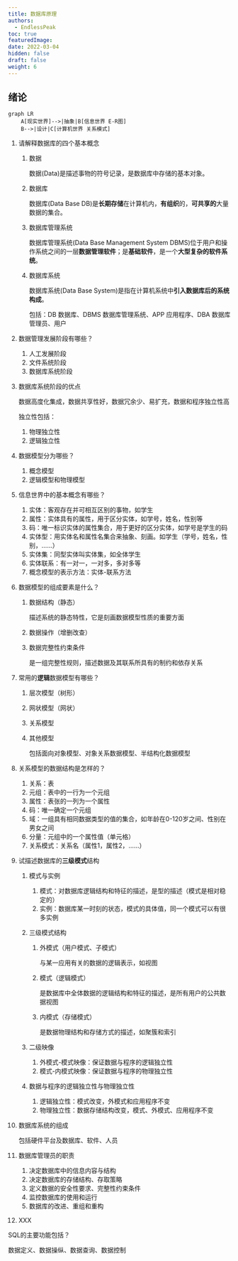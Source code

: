 ```yaml
---
title: 数据库原理
authors:
  - EndlessPeak
toc: true
featuredImage: 
date: 2022-03-04
hidden: false
draft: false
weight: 6
---
```


## 绪论

```mermaid
graph LR
	A[现实世界]-->|抽象|B[信息世界 E-R图]
	B-->|设计|C[计算机世界 关系模式]
```

1. 请解释数据库的四个基本概念

   1. 数据

      数据(Data)是描述事物的符号记录，是数据库中存储的基本对象。

   2. 数据库

      数据库(Data Base DB)是**长期存储**在计算机内，**有组织**的，**可共享的**大量数据的集合。

   3. 数据库管理系统

      数据库管理系统(Data Base Management System DBMS)位于用户和操作系统之间的一层**数据管理软件**；是**基础软件**，是一个**大型复杂的软件系统**。

   4. 数据库系统

      数据库系统(Data Base System)是指在计算机系统中**引入数据库后的系统构成**。

      包括：DB 数据库、DBMS 数据库管理系统、APP 应用程序、DBA 数据库管理员、用户

2. 数据管理发展阶段有哪些？

   1. 人工发展阶段
   2. 文件系统阶段
   3. 数据库系统阶段

3. 数据库系统阶段的优点

   数据高度化集成，数据共享性好，数据冗余少、易扩充，数据和程序独立性高

   独立性包括：

   1. 物理独立性
   2. 逻辑独立性

4. 数据模型分为哪些？

   1. 概念模型
   2. 逻辑模型和物理模型

5. 信息世界中的基本概念有哪些？

   1. 实体：客观存在并可相互区别的事物，如学生
   2. 属性：实体具有的属性，用于区分实体，如学号，姓名，性别等
   3. 码：唯一标识实体的属性集合，用于更好的区分实体，如学号是学生的码
   4. 实体型：用实体名和属性名集合来抽象、刻画。如学生（学号，姓名，性别，……）
   5. 实体集：同型实体叫实体集，如全体学生
   6. 实体联系：有一对一，一对多，多对多等
   7. 概念模型的表示方法：实体-联系方法

6. 数据模型的组成要素是什么？

   1. 数据结构（静态）

      描述系统的静态特性，它是刻画数据模型性质的重要方面

   2. 数据操作（增删改查）

   3. 数据完整性约束条件

      是一组完整性规则，描述数据及其联系所具有的制约和依存关系

7. 常用的**逻辑**数据模型有哪些？

   1. 层次模型（树形）

   2. 网状模型（网状）

   3. 关系模型

   4. 其他模型

      包括面向对象模型、对象关系数据模型、半结构化数据模型

8. 关系模型的数据结构是怎样的？

   1. 关系：表
   2. 元组：表中的一行为一个元组
   3. 属性：表张的一列为一个属性
   4. 码：唯一确定一个元组
   5. 域：一组具有相同数据类型的值的集合，如年龄在0-120岁之间、性别在男女之间
   6. 分量：元组中的一个属性值（单元格）
   7. 关系模式：关系名（属性1，属性2，……）

9. 试描述数据库的**三级模式**结构

   1. 模式与实例

      1. 模式：对数据库逻辑结构和特征的描述，是型的描述（模式是相对稳定的）
      2. 实例：数据库某一时刻的状态，模式的具体值，同一个模式可以有很多实例

   2. 三级模式结构

      1. 外模式（用户模式、子模式）

         与某一应用有关的数据的逻辑表示，如视图

      2. 模式（逻辑模式）

         是数据库中全体数据的逻辑结构和特征的描述，是所有用户的公共数据视图

      3. 内模式（存储模式）

         是数据物理结构和存储方式的描述，如聚簇和索引

   3. 二级映像

      1. 外模式-模式映像：保证数据与程序的逻辑独立性
      2. 模式-内模式映像：保证数据与程序的物理独立性

   4. 数据与程序的逻辑独立性与物理独立性

      1. 逻辑独立性：模式改变，外模式和应用程序不变
      2. 物理独立性：数据存储结构改变，模式、外模式、应用程序不变

10. 数据库系统的组成

    包括硬件平台及数据库、软件、人员

11. 数据库管理员的职责

    1. 决定数据库中的信息内容与结构
    2. 决定数据库的存储结构、存取策略
    3. 定义数据的安全性要求、完整性约束条件
    4. 监控数据库的使用和运行
    5. 数据库的改进、重组和重构

12. XXX

SQL的主要功能包括？

数据定义、数据操纵、数据查询、数据控制